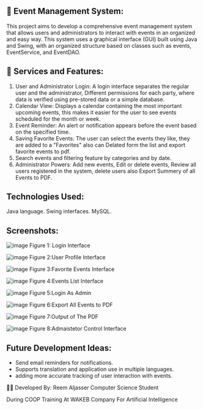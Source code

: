 ## 📅 Event Management System:
This project aims to develop a comprehensive event management system that allows users and administrators to interact with events in an organized and easy way. This system uses a graphical interface (GUI) built using Java and Swing, with an organized structure based on classes such as events, EventService, and EventDAO.

## 📌 Services and Features:
1. User and Administrator Login: A login interface separates the regular user and the administrator, Different permissions for each party, where data is verified using pre-stored data or a simple database.
2. Calendar View: Displays a calendar containing the most important upcoming events, this makes it easier for the user to see events scheduled for the month or week.
3. Event Reminder: An alert or notification appears before the event based on the specified time.
4. Saving Favorite Events: The user can select the events they like, they are added to a "Favorites" also can Delated form the list and export favorite events to pdf.
5. Search events and filtering feature by categories and by date.
6. Administrator Powers: Add new events, Edit or delete events, Review all users registered in the system, delete users also Export Summery of all Events to PDF.


## Technologies Used:
Java language.
Swing interfaces.
MySQL.

## Screenshots:
![image](https://github.com/user-attachments/assets/d47a1922-e119-48b0-a5d2-79c9975711bd)
Figure 1: Login Interface

![image](https://github.com/user-attachments/assets/124981c0-7fa3-496e-b97f-12e40b02c231)
Figure 2:User Profile Interface

![image](https://github.com/user-attachments/assets/fb7f526f-b5da-4c7b-b83a-6dab91a3e660)
Figure 3:Favorite Events Interface

![image](https://github.com/user-attachments/assets/83c61689-563d-4a93-8685-f3050c275126)
Figure 4:Events List Interface

![image](https://github.com/user-attachments/assets/f9aa6ed3-ab78-4ff4-a6fc-effb909bf0ef)
Figure 5:Login As Admin

![image](https://github.com/user-attachments/assets/88ce1d20-df7a-4c25-aded-1bcf69f11d01)
Figure 6:Export All Events to PDF

![image](https://github.com/user-attachments/assets/2607b694-ee11-4ccc-af46-b18865d107ff)
Figure 7:Output of The PDF

![image](https://github.com/user-attachments/assets/bf9694bc-722c-41af-aef4-8682c3c67ef1)
Figure 8:Admaistetor Control Interface




## Future Development Ideas:
-	Send email reminders for notifications.
-	Supports translation and application use in multiple languages.
-	adding more accurate tracking of user interaction with events.

👩‍🎓 Developed By:
Reem Aljasser Computer Science Student

During COOP Training At WAKEB Company For Artificial Intelligence
